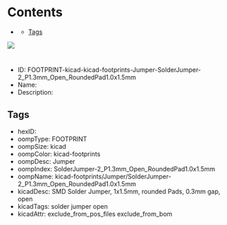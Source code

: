 



Contents
========

* [](#)
	* [Tags](#tags)
  
![][im]
# 

- ID: FOOTPRINT-kicad-kicad-footprints-Jumper-SolderJumper-2_P1.3mm_Open_RoundedPad1.0x1.5mm
- Name: 
- Description: 

## Tags

- hexID: 
- oompType: FOOTPRINT
- oompSize: kicad
- oompColor: kicad-footprints
- oompDesc: Jumper
- oompIndex: SolderJumper-2_P1.3mm_Open_RoundedPad1.0x1.5mm
- oompName: kicad-footprints/Jumper/SolderJumper-2_P1.3mm_Open_RoundedPad1.0x1.5mm
- kicadDesc: SMD Solder Jumper, 1x1.5mm, rounded Pads, 0.3mm gap, open
- kicadTags: solder jumper open
- kicadAttr: exclude_from_pos_files exclude_from_bom



[im]: image.png
